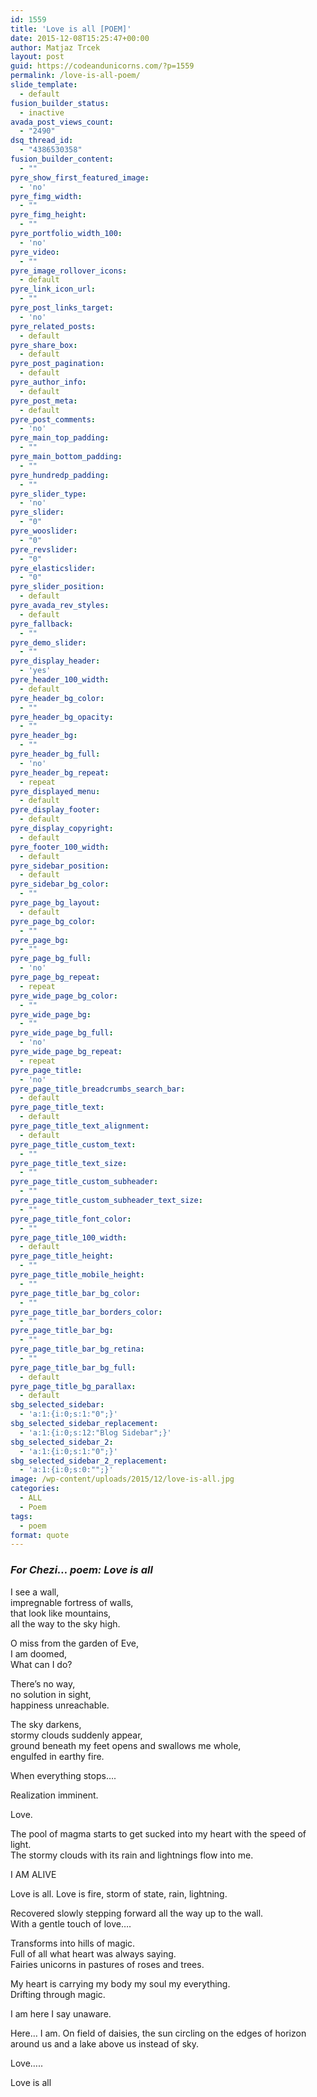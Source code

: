 ```yaml
---
id: 1559
title: 'Love is all [POEM]'
date: 2015-12-08T15:25:47+00:00
author: Matjaz Trcek
layout: post
guid: https://codeandunicorns.com/?p=1559
permalink: /love-is-all-poem/
slide_template:
  - default
fusion_builder_status:
  - inactive
avada_post_views_count:
  - "2490"
dsq_thread_id:
  - "4386530358"
fusion_builder_content:
  - ""
pyre_show_first_featured_image:
  - 'no'
pyre_fimg_width:
  - ""
pyre_fimg_height:
  - ""
pyre_portfolio_width_100:
  - 'no'
pyre_video:
  - ""
pyre_image_rollover_icons:
  - default
pyre_link_icon_url:
  - ""
pyre_post_links_target:
  - 'no'
pyre_related_posts:
  - default
pyre_share_box:
  - default
pyre_post_pagination:
  - default
pyre_author_info:
  - default
pyre_post_meta:
  - default
pyre_post_comments:
  - 'no'
pyre_main_top_padding:
  - ""
pyre_main_bottom_padding:
  - ""
pyre_hundredp_padding:
  - ""
pyre_slider_type:
  - 'no'
pyre_slider:
  - "0"
pyre_wooslider:
  - "0"
pyre_revslider:
  - "0"
pyre_elasticslider:
  - "0"
pyre_slider_position:
  - default
pyre_avada_rev_styles:
  - default
pyre_fallback:
  - ""
pyre_demo_slider:
  - ""
pyre_display_header:
  - 'yes'
pyre_header_100_width:
  - default
pyre_header_bg_color:
  - ""
pyre_header_bg_opacity:
  - ""
pyre_header_bg:
  - ""
pyre_header_bg_full:
  - 'no'
pyre_header_bg_repeat:
  - repeat
pyre_displayed_menu:
  - default
pyre_display_footer:
  - default
pyre_display_copyright:
  - default
pyre_footer_100_width:
  - default
pyre_sidebar_position:
  - default
pyre_sidebar_bg_color:
  - ""
pyre_page_bg_layout:
  - default
pyre_page_bg_color:
  - ""
pyre_page_bg:
  - ""
pyre_page_bg_full:
  - 'no'
pyre_page_bg_repeat:
  - repeat
pyre_wide_page_bg_color:
  - ""
pyre_wide_page_bg:
  - ""
pyre_wide_page_bg_full:
  - 'no'
pyre_wide_page_bg_repeat:
  - repeat
pyre_page_title:
  - 'no'
pyre_page_title_breadcrumbs_search_bar:
  - default
pyre_page_title_text:
  - default
pyre_page_title_text_alignment:
  - default
pyre_page_title_custom_text:
  - ""
pyre_page_title_text_size:
  - ""
pyre_page_title_custom_subheader:
  - ""
pyre_page_title_custom_subheader_text_size:
  - ""
pyre_page_title_font_color:
  - ""
pyre_page_title_100_width:
  - default
pyre_page_title_height:
  - ""
pyre_page_title_mobile_height:
  - ""
pyre_page_title_bar_bg_color:
  - ""
pyre_page_title_bar_borders_color:
  - ""
pyre_page_title_bar_bg:
  - ""
pyre_page_title_bar_bg_retina:
  - ""
pyre_page_title_bar_bg_full:
  - default
pyre_page_title_bg_parallax:
  - default
sbg_selected_sidebar:
  - 'a:1:{i:0;s:1:"0";}'
sbg_selected_sidebar_replacement:
  - 'a:1:{i:0;s:12:"Blog Sidebar";}'
sbg_selected_sidebar_2:
  - 'a:1:{i:0;s:1:"0";}'
sbg_selected_sidebar_2_replacement:
  - 'a:1:{i:0;s:0:"";}'
image: /wp-content/uploads/2015/12/love-is-all.jpg
categories:
  - ALL
  - Poem
tags:
  - poem
format: quote
---
```

### _For Chezi&#8230; poem: Love is all_

I see a wall,  
impregnable fortress of walls,  
that look like mountains,  
all the way to the sky high.

O miss from the garden of Eve,  
I am doomed,  
What can I do?

There&#8217;s no way,  
no solution in sight,  
happiness unreachable.

The sky darkens,  
stormy clouds suddenly appear,  
ground beneath my feet opens and swallows me whole,  
engulfed in earthy fire.

When everything stops&#8230;.

Realization imminent.

Love.

The pool of magma starts to get sucked into my heart with the speed of light.  
The stormy clouds with its rain and lightnings flow into me.

I AM ALIVE

Love is all. Love is fire, storm of state, rain, lightning.

Recovered slowly stepping forward all the way up to the wall.  
With a gentle touch of love&#8230;.

Transforms into hills of magic.  
Full of all what heart was always saying.  
Fairies unicorns in pastures of roses and trees.

My heart is carrying my body my soul my everything.  
Drifting through magic.

I am here I say unaware.

Here&#8230; I am. On field of daisies, the sun circling on the edges of horizon around us and a lake above us instead of sky.

Love&#8230;..

Love is all